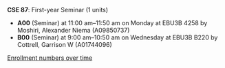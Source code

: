**CSE 87**: First-year Seminar (1 units)

- **A00** (Seminar) at 11:00 am–11:50 am on Monday at EBU3B 4258 by Moshiri, Alexander Niema (A09850737)
- **B00** (Seminar) at 9:00 am–10:50 am on Wednesday at EBU3B B220 by Cottrell, Garrison W (A01744096)

[Enrollment numbers over time](./CSE87.tsv)
